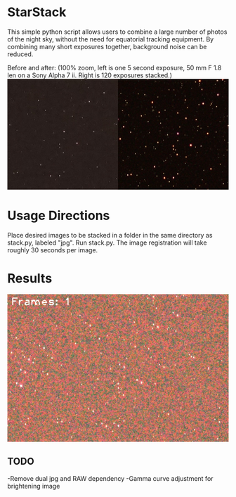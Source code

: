 # StarStack
This simple python script allows users to combine a large number of photos of the night sky, without the need for equatorial tracking equipment. By combining many short exposures together, background noise can be reduced.

Before and after: (100% zoom, left is one 5 second exposure, 50 mm F 1.8 len on a Sony Alpha 7 ii. Right is 120 exposures stacked.)
![before and after image stacking](before_after.jpg)
# Usage Directions
Place desired images to be stacked in a folder in the same directory as stack.py, labeled "jpg". Run stack.py. The image registration will take roughly 30 seconds per image.

# Results

![gif showing noise reduction](noise_reduction.gif)
## TODO
-Remove dual jpg and RAW dependency
-Gamma curve adjustment for brightening image